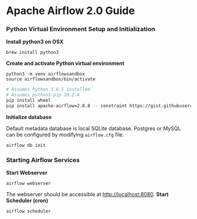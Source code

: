 # Apache Airflow 2.0 Guide
### Python Virtual Environment Setup and Initialization
**Install python3 on OSX**
```shell
brew install python3
```

**Create and activate Python virtual environment**
```shell
python3 -m venv airflowsandbox
source airflowsandbox/bin/activate
```

```bash
# Assumes Python 3.8.5 installed
# Assumes python3-pip 20.2.4
pip install wheel
pip install apache-airflow=2.0.0 -- constraint https://gist.githubusercontent.com/cjtravis/8c9c136e3cd20e513c9c253a7275f8fc/raw/5da51f9fe99266562723fdfb3e11d3b6ac727711/constraint.txt
```

**Initialize database**

Default metadata database is local SQLite database. Postgres or MySQL can be configured by modifying `airflow.cfg` file.
```shell
airflow db init
```

### Starting Airflow Services
**Start Webserver**
```shell
airflow webserver 

```
The webserver should be accessible at [http://localhost:8080](http://localhost:8080).
**Start Scheduler (cron)**
```shell
airflow scheduler
```

